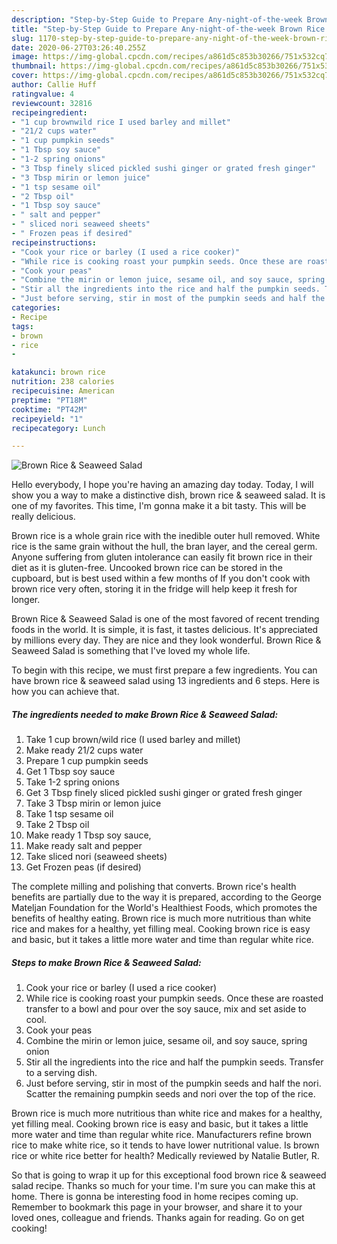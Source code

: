 ```yaml
---
description: "Step-by-Step Guide to Prepare Any-night-of-the-week Brown Rice &amp;amp; Seaweed Salad"
title: "Step-by-Step Guide to Prepare Any-night-of-the-week Brown Rice &amp;amp; Seaweed Salad"
slug: 1170-step-by-step-guide-to-prepare-any-night-of-the-week-brown-rice-and-amp-seaweed-salad
date: 2020-06-27T03:26:40.255Z
image: https://img-global.cpcdn.com/recipes/a861d5c853b30266/751x532cq70/brown-rice-seaweed-salad-recipe-main-photo.jpg
thumbnail: https://img-global.cpcdn.com/recipes/a861d5c853b30266/751x532cq70/brown-rice-seaweed-salad-recipe-main-photo.jpg
cover: https://img-global.cpcdn.com/recipes/a861d5c853b30266/751x532cq70/brown-rice-seaweed-salad-recipe-main-photo.jpg
author: Callie Huff
ratingvalue: 4
reviewcount: 32816
recipeingredient:
- "1 cup brownwild rice I used barley and millet"
- "21/2 cups water"
- "1 cup pumpkin seeds"
- "1 Tbsp soy sauce"
- "1-2 spring onions"
- "3 Tbsp finely sliced pickled sushi ginger or grated fresh ginger"
- "3 Tbsp mirin or lemon juice"
- "1 tsp sesame oil"
- "2 Tbsp oil"
- "1 Tbsp soy sauce"
- " salt and pepper"
- " sliced nori seaweed sheets"
- " Frozen peas if desired"
recipeinstructions:
- "Cook your rice or barley (I used a rice cooker)"
- "While rice is cooking roast your pumpkin seeds. Once these are roasted transfer to a bowl and pour over the soy sauce, mix and set aside to cool."
- "Cook your peas"
- "Combine the mirin or lemon juice, sesame oil, and soy sauce, spring onion"
- "Stir all the ingredients into the rice and half the pumpkin seeds. Transfer to a serving dish."
- "Just before serving, stir in most of the pumpkin seeds and half the nori. Scatter the remaining pumpkin seeds and nori over the top of the rice."
categories:
- Recipe
tags:
- brown
- rice
- 

katakunci: brown rice  
nutrition: 238 calories
recipecuisine: American
preptime: "PT18M"
cooktime: "PT42M"
recipeyield: "1"
recipecategory: Lunch

---
```



![Brown Rice &amp; Seaweed Salad](https://img-global.cpcdn.com/recipes/a861d5c853b30266/751x532cq70/brown-rice-seaweed-salad-recipe-main-photo.jpg)

Hello everybody, I hope you're having an amazing day today. Today, I will show you a way to make a distinctive dish, brown rice &amp; seaweed salad. It is one of my favorites. This time, I'm gonna make it a bit tasty. This will be really delicious.

Brown rice is a whole grain rice with the inedible outer hull removed. White rice is the same grain without the hull, the bran layer, and the cereal germ. Anyone suffering from gluten intolerance can easily fit brown rice in their diet as it is gluten-free. Uncooked brown rice can be stored in the cupboard, but is best used within a few months of If you don&#39;t cook with brown rice very often, storing it in the fridge will help keep it fresh for longer.

Brown Rice &amp; Seaweed Salad is one of the most favored of recent trending foods in the world. It is simple, it is fast, it tastes delicious. It's appreciated by millions every day. They are nice and they look wonderful. Brown Rice &amp; Seaweed Salad is something that I've loved my whole life.


To begin with this recipe, we must first prepare a few ingredients. You can have brown rice &amp; seaweed salad using 13 ingredients and 6 steps. Here is how you can achieve that.

<!--inarticleads1-->

##### The ingredients needed to make Brown Rice &amp; Seaweed Salad:

1. Take 1 cup brown/wild rice (I used barley and millet)
1. Make ready 21/2 cups water
1. Prepare 1 cup pumpkin seeds
1. Get 1 Tbsp soy sauce
1. Take 1-2 spring onions
1. Get 3 Tbsp finely sliced pickled sushi ginger or grated fresh ginger
1. Take 3 Tbsp mirin or lemon juice
1. Take 1 tsp sesame oil
1. Take 2 Tbsp oil
1. Make ready 1 Tbsp soy sauce,
1. Make ready  salt and pepper
1. Take  sliced nori (seaweed sheets)
1. Get  Frozen peas (if desired)


The complete milling and polishing that converts. Brown rice&#39;s health benefits are partially due to the way it is prepared, according to the George Mateljan Foundation for the World&#39;s Healthiest Foods, which promotes the benefits of healthy eating. Brown rice is much more nutritious than white rice and makes for a healthy, yet filling meal. Cooking brown rice is easy and basic, but it takes a little more water and time than regular white rice. 

<!--inarticleads2-->

##### Steps to make Brown Rice &amp; Seaweed Salad:

1. Cook your rice or barley (I used a rice cooker)
1. While rice is cooking roast your pumpkin seeds. Once these are roasted transfer to a bowl and pour over the soy sauce, mix and set aside to cool.
1. Cook your peas
1. Combine the mirin or lemon juice, sesame oil, and soy sauce, spring onion
1. Stir all the ingredients into the rice and half the pumpkin seeds. Transfer to a serving dish.
1. Just before serving, stir in most of the pumpkin seeds and half the nori. Scatter the remaining pumpkin seeds and nori over the top of the rice.


Brown rice is much more nutritious than white rice and makes for a healthy, yet filling meal. Cooking brown rice is easy and basic, but it takes a little more water and time than regular white rice. Manufacturers refine brown rice to make white rice, so it tends to have lower nutritional value. Is brown rice or white rice better for health? Medically reviewed by Natalie Butler, R. 

So that is going to wrap it up for this exceptional food brown rice &amp; seaweed salad recipe. Thanks so much for your time. I'm sure you can make this at home. There is gonna be interesting food in home recipes coming up. Remember to bookmark this page in your browser, and share it to your loved ones, colleague and friends. Thanks again for reading. Go on get cooking!
